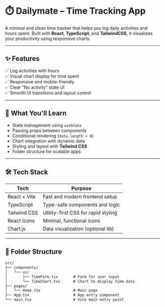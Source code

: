 # ⏱️ Dailymate – Time Tracking App

A minimal and clean time tracker that helps you log daily activities and hours spent. Built with **React**, **TypeScript**, and **TailwindCSS**, it visualizes your productivity using responsive charts.

---

## ✨ Features

✅ Log activities with hours  
✅ Visual chart display for time spent  
✅ Responsive and mobile-friendly  
✅ Clear "No activity" state UI  
✅ Smooth UI transitions and layout control  

---

## 🧠 What You'll Learn

- State management using `useState`
- Passing props between components
- Conditional rendering (`data.length > 0`)
- Chart integration with dynamic data
- Styling and layout with **Tailwind CSS**
- Folder structure for scalable apps

---

## 🛠 Tech Stack

| Tech            | Purpose                                |
|-----------------|----------------------------------------|
| React + Vite    | Fast and modern frontend setup         |
| TypeScript      | Type-safe components and logic         |
| Tailwind CSS    | Utility-first CSS for rapid styling    |
| React Icons     | Minimal, functional icons              |
| Chart.js        | Data visualization (optional lib)      |

---

## 📁 Folder Structure

```txt
src/
├── components/
│   └── ui/
│       ├── TimeForm.tsx       # Form for user input
│       └── TimeChart.tsx      # Chart to display time data
├── pages/
│   └── Home.tsx               # Main page
├── App.tsx                    # App entry component
└── main.tsx                   # Vite main entry point
